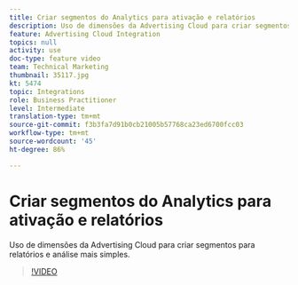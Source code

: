 ```yaml
---
title: Criar segmentos do Analytics para ativação e relatórios
description: Uso de dimensões da Advertising Cloud para criar segmentos para relatórios e análise mais simples.
feature: Advertising Cloud Integration
topics: null
activity: use
doc-type: feature video
team: Technical Marketing
thumbnail: 35117.jpg
kt: 5474
topic: Integrations
role: Business Practitioner
level: Intermediate
translation-type: tm+mt
source-git-commit: f3b3fa7d91b0cb21005b57768ca23ed6700fcc03
workflow-type: tm+mt
source-wordcount: '45'
ht-degree: 86%

---
```



# Criar segmentos do Analytics para ativação e relatórios

Uso de dimensões da Advertising Cloud para criar segmentos para relatórios e análise mais simples.

>[!VIDEO](https://video.tv.adobe.com/v/35117/?quality=12&learn=on)
